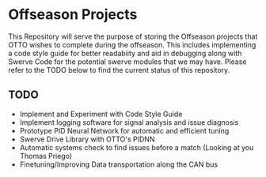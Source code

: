 # Offseason Projects

This Repository will serve the purpose of storing the Offseason projects that OTTO wishes to complete during the offseason. This includes implementing a code style guide for better readabiity and aid in debugging along with Swerve Code for the potential swerve modules that we may have. Please refer to the TODO below to find the current status of this repository.


## TODO

* Implement and Experiment with Code Style Guide
* Implement logging software for signal analysis and issue diagnosis
* Prototype PID Neural Network for automatic and efficient tuning
* Swerve Drive Library with OTTO's PIDNN
* Automatic systems check to find issues before a match (Looking at you Thomas Priego)
* Finetuning/Improving Data transportation along the CAN bus 
